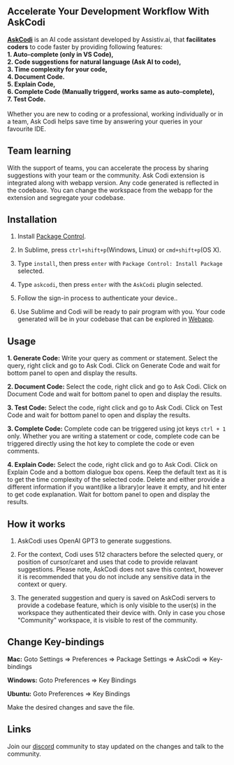 ## Accelerate Your Development Workflow With AskCodi
**[AskCodi](https://askcodi.com)** is an AI code assistant developed by Assistiv.ai, that **facilitates coders** to code faster by providing following features:<br/>
**1. Auto-complete (only in VS Code),**<br/>
**2. Code suggestions for natural language (Ask AI to code),**<br/>
**3. Time complexity for your code,**<br/>
**4. Document Code.**<br/>
**5. Explain Code,**<br/>
**6. Complete Code (Manually triggerd, works same as auto-complete),**<br/>
**7. Test Code.**<br/>
<br/>
Whether you are new to coding or a professional, working individually or in a team, Ask Codi helps save time by answering your queries in your favourite IDE.
<br/>

## Team learning
With the support of teams, you can accelerate the process by sharing suggestions with your team or the community. Ask Codi extension is integrated along with webapp version. Any code generated is reflected in the codebase. You can change the workspace from the webapp for the extension and segregate your codebase.

## Installation

1. Install [Package Control](https://packagecontrol.io/installation).

2. In Sublime, press `ctrl+shift+p`(Windows, Linux) or `cmd+shift+p`(OS X).

3. Type `install`, then press `enter` with `Package Control: Install Package` selected.

4. Type `askcodi`, then press `enter` with the `AskCodi` plugin selected.

5. Follow the sign-in process to authenticate your device..

6. Use Sublime and Codi will be ready to pair program with you. Your code generated will be in your codebase that can be explored in [Webapp](https://app.askcodi.com).


## Usage

**1. Generate Code:** Write your query as comment or statement. Select the query, right click and go to Ask Codi. Click on Generate Code and wait for bottom panel to open and display the results.

**2. Document Code:** Select the code, right click and go to Ask Codi. Click on Document Code and wait for bottom panel to open and display the results.

**3. Test Code:** Select the code, right click and go to Ask Codi. Click on Test Code and wait for bottom panel to open and display the results.

**3. Complete Code:** Complete code can be triggered using jot keys `ctrl + 1` only. Whether you are writing a statement or code, complete code can be triggered directly using the hot key to complete the code or even comments.

**4. Explain Code:** Select the code, right click and go to Ask Codi. Click on Explain Code and a bottom dialogue box opens. Keep the default text as it is to get the time complexity of the selected code. Delete and either provide a different information if you want(like a library)or leave it empty, and hit enter to get code explanation. Wait for bottom panel to open and display the results.


## How it works

1. AskCodi uses OpenAI GPT3 to generate suggestions.

2. For the context, Codi uses 512 characters before the selected query, or position of cursor/caret and uses that code to provide relavant suggestions. Please note, AskCodi does not save this context, however it is recommended that you do not include any sensitive data in the context or query.

3. The generated suggestion and query is saved on AskCodi servers to provide a codebase feature, which is only visible to the user(s) in the workspace they authenticated their device with. Only in case you chose "Community" workspace, it is visible to rest of the community.


## Change Key-bindings

**Mac:** Goto Settings => Preferences => Package Settings => AskCodi => Key-bindings 

**Windows:** Goto Preferences => Key Bindings 

**Ubuntu:** Goto Preferences => Key Bindings 

Make the desired changes and save the file.


## Links

Join our  [discord](https://discord.gg/sXU4F6XfAx) community to stay updated on the changes and talk to the community.
